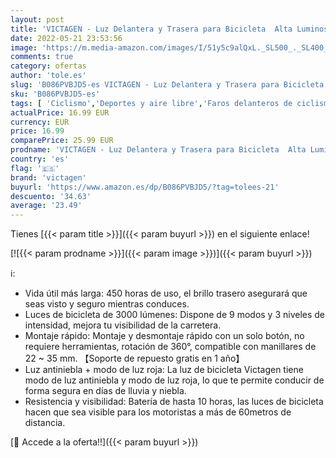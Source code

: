 ```yaml
---
layout: post
title: 'VICTAGEN - Luz Delantera y Trasera para Bicicleta  Alta Luminosidad  3000 Lúmenes  Resistencia Al Agua Ip65  Recargable por USB'
date: 2022-05-21 23:53:56
image: 'https://m.media-amazon.com/images/I/51y5c9alQxL._SL500_._SL400_.jpg'
comments: true
category: ofertas
author: 'tole.es'
slug: 'B086PVBJD5-es VICTAGEN - Luz Delantera y Trasera para Bicicleta Alta...'
sku: 'B086PVBJD5-es'
tags: [ 'Ciclismo','Deportes y aire libre','Faros delanteros de ciclismo','Luces y reflectores de ciclismo','Ropa y equipo para deportes','bicicleta','victagen','🇪🇸', ]
actualPrice: 16.99 EUR
currency: EUR
price: 16.99
comparePrice: 25.99 EUR
prodname: 'VICTAGEN - Luz Delantera y Trasera para Bicicleta  Alta Luminosidad  3000 Lúmenes  Resistencia Al Agua Ip65  Recargable por USB'
country: 'es'
flag: '🇪🇸'
brand: 'victagen'
buyurl: 'https://www.amazon.es/dp/B086PVBJD5/?tag=tolees-21'
descuento: '34.63'
average: '23.49'
---
```


Tienes [{{< param title >}}]({{< param buyurl >}}) en el siguiente enlace!

[![{{< param prodname >}}]({{< param image >}})]({{< param buyurl >}})

ℹ️:

- Vida útil más larga: 450 horas de uso, el brillo trasero asegurará que seas visto y seguro mientras conduces.
- Luces de bicicleta de 3000 lúmenes: Dispone de 9 modos y 3 niveles de intensidad, mejora tu visibilidad de la carretera.
- Montaje rápido: Montaje y desmontaje rápido con un solo botón, no requiere herramientas, rotación de 360°, compatible con manillares de 22 ~ 35 mm. 【Soporte de repuesto gratis en 1 año】
- Luz antiniebla + modo de luz roja: La luz de bicicleta Victagen tiene modo de luz antiniebla y modo de luz roja, lo que te permite conducir de forma segura en días de lluvia y niebla.
- Resistencia y visibilidad: Batería de hasta 10 horas, las luces de bicicleta hacen que sea visible para los motoristas a más de 60metros de distancia.

[🛒 Accede a la oferta!!]({{< param buyurl >}})
